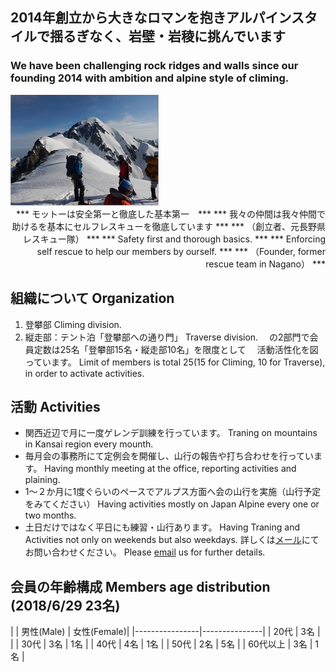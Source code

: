 ## 2014年創立から大きなロマンを抱きアルパインスタイルで揺るぎなく、岩壁・岩稜に挑んでいます
### We have been challenging rock ridges and walls since our founding 2014 with ambition and alpine style of climing.

<img src=intro2.jpg style="margin-right:50px"/>

<div style="text-align: right;">
*** モットーは安全第一と徹底した基本第一　***
*** 我々の仲間は我々仲間で助けるを基本にセルフレスキューを徹底しています ***
*** （創立者、元長野県レスキュー隊） ***
*** Safety first and thorough basics.  ***
*** Enforcing self rescue to help our members by ourself.  ***
*** （Founder, former rescue team in Nagano） ***
</div>


## 組織について Organization
1. 登攀部 Climing division.
2. 縦走部：テント泊「登攀部への通り門」 Traverse division.
　の2部門で会員定数は25名「登攀部15名・縦走部10名」を限度として
　活動活性化を図っています。
  Limit of members is total 25(15 for Climing, 10 for Traverse), in order to activate activities.


## 活動 Activities
- 関西近辺で月に一度ゲレンデ訓練を行っています。 
Traning on mountains in Kansai region every mounth.
- 毎月会の事務所にて定例会を開催し、山行の報告や打ち合わせを行っています。 
Having monthly meeting at the office, reporting activities and plaining.
- 1～２か月に1度ぐらいのペースでアルプス方面へ会の山行を実施（山行予定をみてください）
Having activities mostly on Japan Alpine every one or two months.
- 土日だけではなく平日にも練習・山行あります。 
Having Traning and Activities not only on weekends but also weekdays.
詳しくは<a href="mailto:info_gcnaniwa@freeml.com">メール</a>にてお問い合わせください。 
Please <a href="mailto:info_gcnaniwa@freeml.com">email</a> us for further details.


## 会員の年齢構成 Members age distribution  (2018/6/29  23名)

|   | 男性(Male) | 女性(Female)|
|----------------|---------------|
| 20代 | 3名 |   |
| 30代 | 3名 | 1名 |
| 40代 | 4名 | 1名 |
| 50代 | 2名 | 5名 |
| 60代以上 | 3名 | 1名 |

